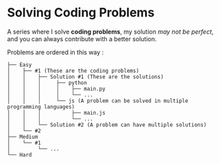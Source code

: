 # Solving Coding Problems

A series where I solve **coding problems**, my solution *may not be perfect*, and you can always contribute with a better solution.

Problems are ordered in this way :

```
├── Easy
│    ├── #1 (These are the coding problems)
│    │    ├── Solution #1 (These are the solutions)
│    │    │     ├── python
│    │    │     │    ├── main.py
│    │    │     │    └── ...
│    │    │     └── js (A problem can be solved in multiple programming languages)
│    │    │          ├── main.js
│    │    │          └── ...
│    │    └── Solution #2 (A problem can have multiple solutions)
│    └── #2
├── Medium
│    └── #1 
│         └── ...
└── Hard
 ```
